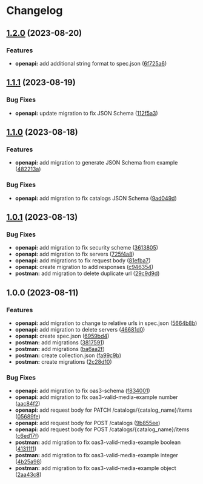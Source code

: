 # Changelog

## [1.2.0](https://github.com/braze-community/braze-specification/compare/v1.1.1...v1.2.0) (2023-08-20)


### Features

* **openapi:** add additional string format to spec.json ([6f725a6](https://github.com/braze-community/braze-specification/commit/6f725a66609b43ea6cb3239f7d52a5c65036d149))

## [1.1.1](https://github.com/braze-community/braze-specification/compare/v1.1.0...v1.1.1) (2023-08-19)


### Bug Fixes

* **openapi:** update migration to fix JSON Schema ([112f5a3](https://github.com/braze-community/braze-specification/commit/112f5a31873ee49dfff882f713014c37f5423196))

## [1.1.0](https://github.com/braze-community/braze-specification/compare/v1.0.1...v1.1.0) (2023-08-18)


### Features

* **openapi:** add migration to generate JSON Schema from example ([482213a](https://github.com/braze-community/braze-specification/commit/482213ae177abc711462432d68cbc612f5261530))


### Bug Fixes

* **openapi:** add migration to fix catalogs JSON Schema ([9ad049d](https://github.com/braze-community/braze-specification/commit/9ad049dca83edab9cac3471537e5aeb2fde576dc))

## [1.0.1](https://github.com/braze-community/braze-specification/compare/v1.0.0...v1.0.1) (2023-08-13)


### Bug Fixes

* **openapi:** add migration to fix security scheme ([3613805](https://github.com/braze-community/braze-specification/commit/3613805165d3b9f9acb1e345b9d7987d7d877e38))
* **openapi:** add migration to fix servers ([725f4a8](https://github.com/braze-community/braze-specification/commit/725f4a8be731dc58741335cab1b7247101e9625e))
* **openapi:** add migrations to fix request body ([81efba7](https://github.com/braze-community/braze-specification/commit/81efba7558728becc26cd3a35f0595abec9620b3))
* **openapi:** create migration to add responses ([c946354](https://github.com/braze-community/braze-specification/commit/c9463541e2348d7d87e18fdc3822a1570fea2e0b))
* **postman:** add migration to delete duplicate url ([29c9d9d](https://github.com/braze-community/braze-specification/commit/29c9d9d3d4b741d79396437e299d784bf1bd4ccb))

## 1.0.0 (2023-08-11)


### Features

* **openapi:** add migration to change to relative urls in spec.json ([5664b8b](https://github.com/braze-community/braze-specification/commit/5664b8bb8637dd83d5d36ea458fde79a7f5bf723))
* **openapi:** add migration to delete servers ([46681d0](https://github.com/braze-community/braze-specification/commit/46681d00f5cb7160044cc1c934fbe84e9ba4b494))
* **openapi:** create spec.json ([6959bd4](https://github.com/braze-community/braze-specification/commit/6959bd4cbd2ef9aff39e435c0804b4ac7efbb474))
* **postman:** add migrations ([3817591](https://github.com/braze-community/braze-specification/commit/38175911c984a27e103d9ae829e49adf3b3c0db7))
* **postman:** add migrations ([ba6aa2f](https://github.com/braze-community/braze-specification/commit/ba6aa2f131cd1f923e35046f6c24c23f955c756e))
* **postman:** create collection.json ([fa99c9b](https://github.com/braze-community/braze-specification/commit/fa99c9b6db32ddb08bddbe78b93aabfa2f31dbe9))
* **postman:** create migrations ([2c28d10](https://github.com/braze-community/braze-specification/commit/2c28d1069117499b9d96f2a6ef2592d2ed78514b))


### Bug Fixes

* **openapi:** add migration to fix oas3-schema ([f834001](https://github.com/braze-community/braze-specification/commit/f834001a718792852629bc721ae8a819193ade9c))
* **openapi:** add migration to fix oas3-valid-media-example number ([aac84f2](https://github.com/braze-community/braze-specification/commit/aac84f2910b00a728298b954741a60b4e7f50c29))
* **openapi:** add request body for PATCH /catalogs/{catalog_name}/items ([05689fe](https://github.com/braze-community/braze-specification/commit/05689fe225eaa4ec349a56cbcfba347d2831c888))
* **openapi:** add request body for POST /catalogs ([9b855ee](https://github.com/braze-community/braze-specification/commit/9b855ee7f9b5db1fce7fe0ef79ec19e6a6f4ee92))
* **openapi:** add request body for POST /catalogs/{catalog_name}/items ([c6ed17f](https://github.com/braze-community/braze-specification/commit/c6ed17f6f7b77b3d1e0396b12e748e9fbe3f2db7))
* **postman:** add migration to fix oas3-valid-media-example boolean ([41311f1](https://github.com/braze-community/braze-specification/commit/41311f1a19742f244480e87e63135169d947ed16))
* **postman:** add migration to fix oas3-valid-media-example integer ([4b25a98](https://github.com/braze-community/braze-specification/commit/4b25a98edf48eb3368f3fc1982ed6217776417d8))
* **postman:** add migration to fix oas3-valid-media-example object ([2aa43c8](https://github.com/braze-community/braze-specification/commit/2aa43c8c3801c50fdd028649d229cd0f4160dac9))
